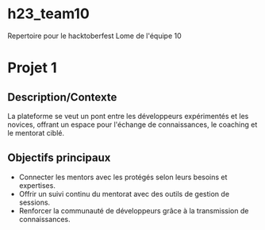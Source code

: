 # h23_team10
 Repertoire pour le hacktoberfest Lome de l'équipe 10

# Projet 1 
## Description/Contexte
La plateforme se veut un pont entre les développeurs expérimentés et les novices, offrant un espace pour l'échange de connaissances, le coaching et le mentorat ciblé.
## Objectifs principaux
- Connecter les mentors avec les protégés selon leurs besoins et expertises.
- Offrir un suivi continu du mentorat avec des outils de gestion de sessions.
- Renforcer la communauté de développeurs grâce à la transmission de connaissances.

